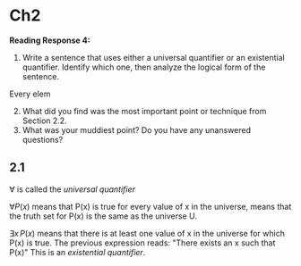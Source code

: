 # Ch2

**Reading Response 4:**

1.  Write a sentence that uses either a universal quantifier or an existential quantifier. Identify which one, then analyze the logical form of the sentence.

Every elem

2.  What did you find was the most important point or technique from Section 2.2.
3.  What was your muddiest point? Do you have any unanswered questions?

## 2.1

$\forall$ is called the *universal quantifier* 

$\forall P(x)$ means that P(x) is true for every value of x in the universe, means that the truth set for P(x) is the same as the universe U.

$\exists x\,P(x)$ means that there is at least one value of x in the universe for which P(x) is true. The previous expression reads: "There exists an x such that P(x)" This is an *existential quantifier*.

